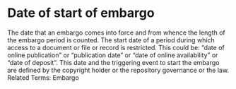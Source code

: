 # Date of start of embargo
The date that an embargo comes into force and from whence the length of the embargo period is counted. The start date of a period during which access to a document or file or record is restricted. This could be: “date of online publication” or “publication date” or “date of online availability” or “date of deposit”. This date and the triggering event to start the embargo are defined by the copyright holder or the repository governance or the law.
Related Terms: Embargo